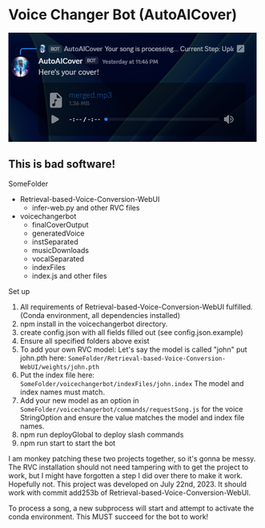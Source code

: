 # Voice Changer Bot (AutoAICover)

![screenshot](screenshot.png)

## This is bad software!

SomeFolder
 - Retrieval-based-Voice-Conversion-WebUI
   - infer-web.py and other RVC files
 - voicechangerbot
   - finalCoverOutput
   - generatedVoice
   - instSeparated
   - musicDownloads
   - vocalSeparated
   - indexFiles
   - index.js and other files

Set up
1. All requirements of Retrieval-based-Voice-Conversion-WebUI fulfilled. (Conda environment, all dependencies installed)
2. npm install in the voicechangerbot directory.
3. create config.json with all fields filled out (see config.json.example)
4. Ensure all specified folders above exist
5. To add your own RVC model: Let's say the model is called "john" put john.pth here: `SomeFolder/Retrieval-based-Voice-Conversion-WebUI/weights/john.pth`
6. Put the index file here: `SomeFolder/voicechangerbot/indexFiles/john.index` The model and index names must match.
7. Add your new model as an option in `SomeFolder/voicechangerbot/commands/requestSong.js` for the voice StringOption and ensure the value matches the model and index file names.
8. npm run deployGlobal to deploy slash commands
9. npm run start to start the bot

I am monkey patching these two projects together, so it's gonna be messy. The RVC installation should not need tampering
with to get the project to work, but I might have forgotten a step I did over there to make it work. Hopefully not.
This project was developed on July 22nd, 2023. It should work with commit add253b of Retrieval-based-Voice-Conversion-WebUI.

To process a song, a new subprocess will start and attempt to activate the conda environment. This MUST succeed for the bot to work!